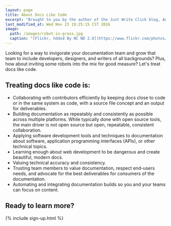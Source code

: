 ```yaml
---
layout: page
title: About Docs Like Code
excerpt: "Brought to you by the author of the Just Write Click blog, Anne Gentle."
last_modified_at: Wed Nov 23 19:25:15 CST 2016
image:
  path: /images/robot-in-grass.jpg
  caption: "[Flickr, hddod By NC ND 2.0](https://www.flickr.com/photos/hddod/7229001564/)"
---
```


Looking for a way to invigorate your documentation team and grow that team to include developers, designers, and writers of all backgrounds? Plus, how about inviting some robots into the mix for good measure? Let's treat docs like code.

## Treating docs like code is:

* Collaborating with contributors efficiently by keeping docs close to code or in the same system as code, with a source file concept and an output for deliverables.
* Building documentation as repeatably and consistently as possible across multiple platforms. While typically done with open source tools, the main driver is not open source but open, repeatable, consistent collaboration.
* Applying software development tools and techniques to documentation about software, application programming interfaces (APIs), or other technical topics.
* Learning enough about web development to be dangerous and create beautiful, modern docs.
* Valuing technical accuracy and consistency.
* Trusting team members to value documentation, respect end-users needs, and advocate for the best deliverables for consumers of the documentation.
* Automating and integrating documentation builds so you and your teams can focus on content.

## Ready to learn more?

{% include sign-up.html %}
